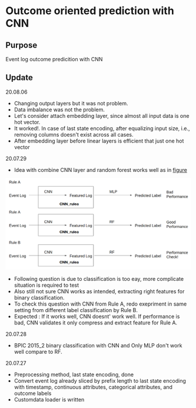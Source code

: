 # Outcome oriented prediction with CNN

## Purpose
Event log outcome predicition with CNN

## Update
20.08.06
- Changing output layers but it was not problem. 
- Data imbalance was not the problem.
- Let's consider attach embedding layer, since almost all input data is one hot vector. 
- It worked!. In case of last state encoding, after equalizing input size, i.e., removing columns doesn't exist across all cases.
- After embedding layer before linear layers is efficient that just one hot vector

20.07.29
- Idea with combine CNN layer and random forest works well as in [figure](#0729research)

![CNN_rf](./Img/plan.png)
<a name="0729research">  </a> 

- Following question is due to classification is too eay, more complicate situation is required to test
- Also still not sure CNN works as intended, extracting right features for binary classification.
- To check this question with CNN from Rule A, redo exepriment in same setting from different label classification by Rule B.
- Expected : If it works well, CNN doesnt' work well. If performance is bad, CNN validates it only compress and extract feature for Rule A.

20.07.28
- BPIC 2015_2 binary classification with CNN and Only MLP don't work well compare to RF.

20.07.27 
- Preprocessing method, last state encoding, done 
- Convert event log already sliced by prefix length to last state encoding with timestamp, continuous attributes, categorical attributes, and outcome labels
- Customdata loader is written 
